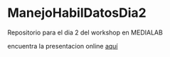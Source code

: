 # ManejoHabilDatosDia2
Repositorio para el dia 2 del workshop en MEDIALAB


encuentra la presentacion online [aquí](https://fgabriel1891.github.io/hostRevealJS/#/)
